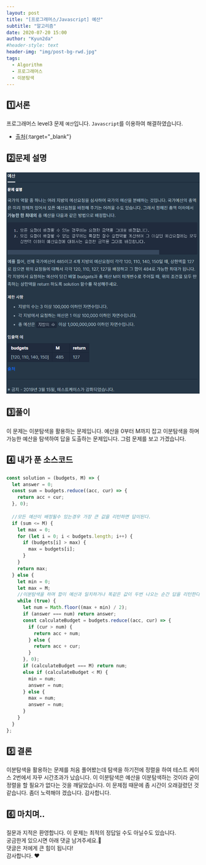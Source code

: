 ```yaml
---
layout: post
title: "[프로그래머스/Javascript] 예산"
subtitle: "알고리즘"
date: 2020-07-20 15:00
author: "Kyun2da"
#header-style: text
header-img: "img/post-bg-rwd.jpg"
tags:
  - Algorithm
  - 프로그래머스
  - 이분탐색
---
```


## 1️⃣서론

프로그래머스 level3 문제 `예산`입니다.
`Javascript`를 이용하여 해결하였습니다.

- [출처](https://programmers.co.kr/learn/courses/30/lessons/43237){:target="\_blank"}

## 2️⃣문제 설명

![예산](/img/algorithm/budget.png)

## 3️⃣풀이

이 문제는 이분탐색을 활용하는 문제입니다. 예산을 0부터 M까지 잡고 이분탐색을 하며 가능한 예산을 탐색하여 답을 도출하는 문제입니다. 그럼 문제를 보고 가겠습니다.

## 4️⃣ 내가 푼 소스코드

```js
const solution = (budgets, M) => {
  let answer = 0;
  const sum = budgets.reduce((acc, cur) => {
    return acc + cur;
  }, 0);

  //모든 예산이 배정될수 있는경우 가장 큰 값을 리턴하면 답이된다.
  if (sum <= M) {
    let max = 0;
    for (let i = 0; i < budgets.length; i++) {
      if (budgets[i] > max) {
        max = budgets[i];
      }
    }
    return max;
  } else {
    let min = 0;
    let max = M;
    //이분탐색을 하며 합이 예산과 일치하거나 똑같은 값이 두번 나오는 순간 답을 리턴한다.
    while (true) {
      let num = Math.floor((max + min) / 2);
      if (answer === num) return answer;
      const calculateBudget = budgets.reduce((acc, cur) => {
        if (cur > num) {
          return acc + num;
        } else {
          return acc + cur;
        }
      }, 0);
      if (calculateBudget === M) return num;
      else if (calculateBudget < M) {
        min = num;
        answer = num;
      } else {
        max = num;
        answer = num;
      }
    }
  }
};
```

## 5️⃣ 결론

이분탐색을 활용하는 문제를 처음 풀어봤는데 탐색을 하기전에 정렬을 하여 테스트 케이스 2번에서 자꾸 시간초과가 났습니다. 이 이분탐색은 예산을 이분탐색하는 것이라 굳이 정렬을 할 필요가 없다는 것을 깨달았습니다. 이 문제점 때문에 좀 시간이 오래걸렸던 것 같습니다. 좀더 노력해야 겠습니다. 감사합니다.

## 6️⃣ 마치며..

질문과 지적은 환영합니다. 이 문제는 최적의 정답일 수도 아닐수도 있습니다.  
궁금한게 있으시면 아래 댓글 남겨주세요.🙏  
댓글은 저에게 큰 힘이 됩니다!  
감사합니다. ❤️
